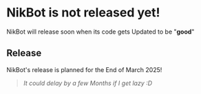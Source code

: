 # NikBot is not released yet!
NikBot will release soon when its code gets Updated to be "**good**"

## Release
NikBot's release is planned for the End of March 2025!
> _It could delay by a few Months if I get lazy :D_
